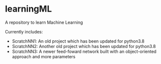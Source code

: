 # learningML
A repository to learn Machine Learning

Currently includes:
- ScratchNN1: An old project which has been updated for python3.8
- ScratchNN2: Another old project which has been updated for python3.8
- ScratchNN3: A newer feed-foward network built with an object-oriented approach and more parameters
